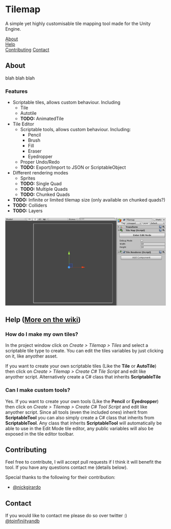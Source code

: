 # Tilemap
A simple yet highly customisable tile mapping tool made for the Unity Engine.

[About](#about)    
[Help](#help)    
[Contributing](#contributing)
[Contact](#contact)

## About
blah blah blah
### Features
* Scriptable tiles, allows custom behaviour. Including
	* Tile
	* Autotile
	* **TODO:** AnimatedTile
* Tile Editor
	* Scriptable tools, allows custom behaviour. Including:
		*  Pencil
		*  Brush
		*  Fill
		*  Eraser
		*  Eyedropper
	* Proper Undo/Redo  
	* **TODO:** Export/Import to JSON or ScriptableObject
* Different rendering modes
	* Sprites
	* **TODO:** Single Quad
	* **TODO:** Multiple Quads
	* **TODO:** Chunked Quads
* **TODO:** Infinite or limited tilemap size (only available on chunked quads?)
* **TODO:** Colliders
* **TODO:** Layers

!["Oops! There is supposed to be an image here :/"](/images/tilemap.gif)

## Help ([More on the wiki](../../wiki))<a name="help"></a>

### How do I make my own tiles?
In the project window click on _Create > Tilemap > Tiles_ and select a scriptable tile type to create. You can edit the tiles variables by just clicking on it, like anyother asset.

If you want to create your own scriptable tiles (Like the **Tile** or **AutoTile**) then click on _Create > Tilemap > Create C# Tile Script_ and edit like anyother script. Alternatively create a C# class that inherits **ScriptableTile**

### Can I make custom tools?
Yes. If you want to create your own tools (Like the **Pencil** or **Eyedropper**) then click on _Create > Tilemap > Create C# Tool Script_ and edit like anyother script. Since all tools (even the included ones) inherit from **ScriptableTool** you can also simply create a C# class that inherits from **ScriptableTool**. Any class that inherits **ScriptableTool** will automatically be able to use in the Edit Mode tile editor, any public variables will also be exposed in the tile editor toolbar.

## Contributing
Feel free to contribute, I will accept pull requests if I think it will benefit the tool. If you have any questions contact me (details below).

Special thanks to the following for their contribution:
* [@nickgirardo](https://github.com/nickgirardo)

## Contact
If you would like to contact me please do so over twitter :)    
[@toinfiniityandb](https://www.twitter.com/toinfiniityandb)
